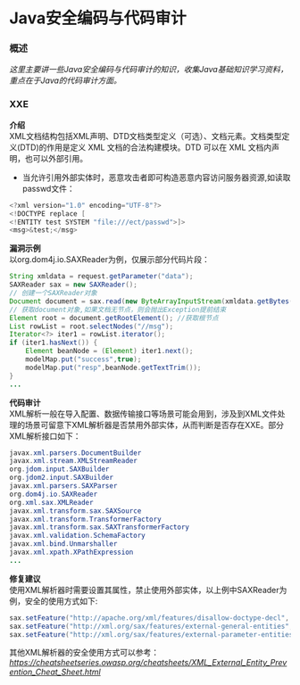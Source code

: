 # Java安全编码与代码审计
### **概述**
*这里主要讲一些Java安全编码与代码审计的知识，收集Java基础知识学习资料，重点在于Java的代码审计方面。*

### **XXE**
**介绍**<br>
XML文档结构包括XML声明、DTD文档类型定义（可选）、文档元素。文档类型定义(DTD)的作用是定义 XML 文档的合法构建模块。DTD 可以在 XML 文档内声明，也可以外部引用。<br>
- 当允许引用外部实体时，恶意攻击者即可构造恶意内容访问服务器资源,如读取passwd文件：
```java
<?xml version="1.0" encoding="UTF-8"?>
<!DOCTYPE replace [
<!ENTITY test SYSTEM "file:///ect/passwd">]>
<msg>&test;</msg>
```
**漏洞示例**<br>
以org.dom4j.io.SAXReader为例，仅展示部分代码片段：
```java
String xmldata = request.getParameter("data");
SAXReader sax = new SAXReader();
// 创建一个SAXReader对象
Document document = sax.read(new ByteArrayInputStream(xmldata.getBytes()));
// 获取document对象,如果文档无节点，则会抛出Exception提前结束
Element root = document.getRootElement(); //获取根节点
List rowList = root.selectNodes("//msg");
Iterator<?> iter1 = rowList.iterator();
if (iter1.hasNext()) {
    Element beanNode = (Element) iter1.next();
    modelMap.put("success",true);
    modelMap.put("resp",beanNode.getTextTrim());
}
...
```
**代码审计**<br>
XML解析一般在导入配置、数据传输接口等场景可能会用到，涉及到XML文件处理的场景可留意下XML解析器是否禁用外部实体，从而判断是否存在XXE。部分XML解析接口如下：
```java
javax.xml.parsers.DocumentBuilder
javax.xml.stream.XMLStreamReader
org.jdom.input.SAXBuilder
org.jdom2.input.SAXBuilder
javax.xml.parsers.SAXParser
org.dom4j.io.SAXReader 
org.xml.sax.XMLReader
javax.xml.transform.sax.SAXSource 
javax.xml.transform.TransformerFactory 
javax.xml.transform.sax.SAXTransformerFactory 
javax.xml.validation.SchemaFactory
javax.xml.bind.Unmarshaller
javax.xml.xpath.XPathExpression
...
```
**修复建议**<br>
使用XML解析器时需要设置其属性，禁止使用外部实体，以上例中SAXReader为例，安全的使用方式如下:
```java
sax.setFeature("http://apache.org/xml/features/disallow-doctype-decl", true);
sax.setFeature("http://xml.org/sax/features/external-general-entities", false);
sax.setFeature("http://xml.org/sax/features/external-parameter-entities", false);
```
其他XML解析器的安全使用方式可以参考：*https://cheatsheetseries.owasp.org/cheatsheets/XML_External_Entity_Prevention_Cheat_Sheet.html*
